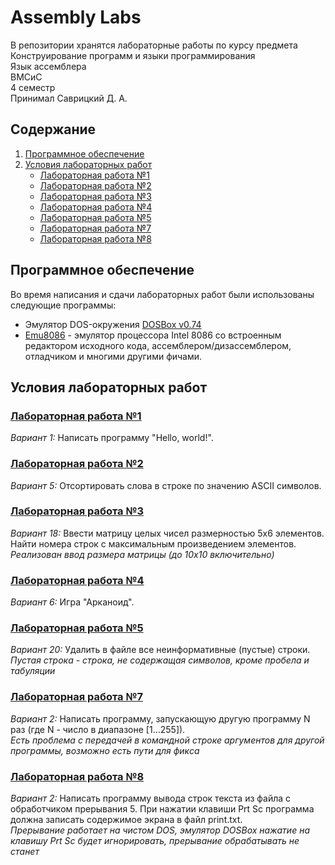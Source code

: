 # Assembly Labs
В репозитории хранятся лабораторные работы по курсу предмета Конструирование программ и языки программирования  
Язык ассемблера  
ВМСиС  
4 семестр   
Принимал Саврицкий Д. А. 

## Содержание
1. [Программное обеспечение](#Прогрммное-обеспечение)
2. [Условия лабораторных работ](#Условия-лабораторных-работ)
    + [Лабораторная работа №1](#Лабораторная-работа-1)
    + [Лабораторная работа №2](#Лабораторная-работа-2)
    + [Лабораторная работа №3](#Лабораторная-работа-3)
    + [Лабораторная работа №4](#Лабораторная-работа-4)
    + [Лабораторная работа №5](#Лабораторная-работа-5)
    + [Лабораторная работа №7](#Лабораторная-работа-7)
    + [Лабораторная работа №8](#Лабораторная-работа-8)

## Программное обеспечение
Во время написания и сдачи лабораторных работ были использованы следующие программы:
* Эмулятор DOS-окружения [DOSBox v0.74](https://www.dosbox.com)
* [Emu8086](http://www.emu8086.com) - эмулятор процессора Intel 8086 со встроенным редактором исходного кода, ассемблером/дизассемблером, отладчиком и многими другими фичами.

## Условия лабораторных работ
### [Лабораторная работа №1](https://github.com/Bulbash3r/Asm-Labs/tree/master/Laba%201)
*Вариант 1:* Написать программу "Hello, world!". 

### [Лабораторная работа №2](https://github.com/Bulbash3r/Asm-Labs/tree/master/Laba%202%20(sort%20string%20for%20ASCII))
*Вариант 5:* Отсортировать слова в строке по значению ASCII символов. 

### [Лабораторная работа №3](https://github.com/Bulbash3r/Asm-Labs/tree/master/Laba%203)
*Вариант 18:* Ввести матрицу целых чисел размерностью 5х6 элементов. Найти номера строк с максимальным произведением элементов.  
*Реализован ввод размера матрицы (до 10х10 включительно)* 

### [Лабораторная работа №4](https://github.com/Bulbash3r/Asm-Labs/tree/master/Laba%204)
*Вариант 6:* Игра "Арканоид". 

### [Лабораторная работа №5](https://github.com/Bulbash3r/Asm-Labs/tree/master/Laba%205)
*Вариант 20:* Удалить в файле все неинформативные (пустые) строки.  
*Пустая строка - строка, не содержащая символов, кроме пробела и табуляции* 

### [Лабораторная работа №7](https://github.com/Bulbash3r/Asm-Labs/tree/master/Laba%207)
*Вариант 2:* Написать программу, запускающую другую программу N раз (где N - число в диапазоне [1...255]).  
*Есть проблема с передачей в командной строке аргументов для другой программы, возможно есть пути для фикса*

### [Лабораторная работа №8](https://github.com/Bulbash3r/Asm-Labs/tree/master/Laba%208)
*Вариант 2:* Написать программу вывода строк текста из файла с обработчиком прерывания 5. При нажатии клавиши Prt Sc программа должна записать содержимое экрана в файл print.txt.  
*Прерывание работает на чистом DOS, эмулятор DOSBox нажатие на клавишу Prt Sc будет игнорировать, прерывание обрабатывать не станет*
